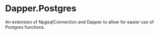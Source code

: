 # Dapper.Postgres
An extension of NpgsqlConnection and Dapper to allow for easier use of Postgres functions.
